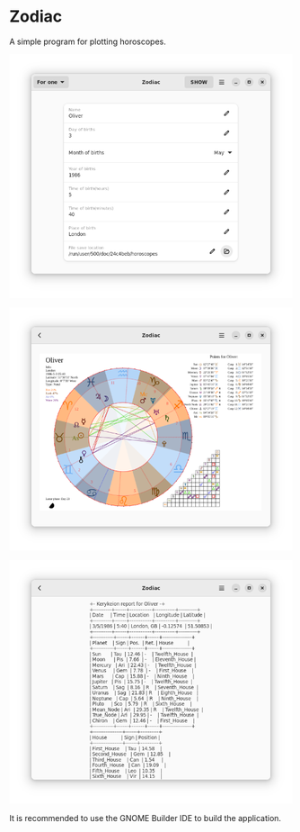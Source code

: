 # Zodiac
A simple program for plotting horoscopes.

![screenshot1.png](/data/screenshot1.png)

![screenshot2.png](/data/screenshot2.png)

![screenshot3.png](/data/screenshot3.png)

It is recommended to use the GNOME Builder IDE to build the application.
